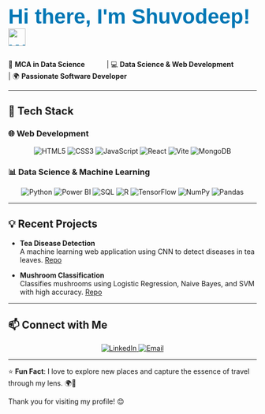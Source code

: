 <p align="center">
  <h1 style="font-size: 3em; color: #0077B5; font-family: 'Arial', sans-serif;">Hi there, I'm <b>Shuvodeep!</b> <img src="https://media.giphy.com/media/hvRJCLFzcasrR4ia7z/giphy.gif" width="35px" alt="waving hand"/></h1>
</p>

<span style="margin-right: 40px;">🌱 <b>MCA in Data Science</b></span>
<span style="margin-right: 40px;">| 💻 <b>Data Science & Web Development </b></span>
<span> | 🌍 <b>Passionate Software Developer</b></span>

---

## 🔧 Tech Stack

### 🌐 Web Development
<div align="center">
  <img src="https://img.shields.io/badge/HTML5-E34F26?style=for-the-badge&logo=html5&logoColor=white" alt="HTML5" />
  <img src="https://img.shields.io/badge/CSS3-1572B6?style=for-the-badge&logo=css3&logoColor=white" alt="CSS3" />
  <img src="https://img.shields.io/badge/JavaScript-F7DF1E?style=for-the-badge&logo=javascript&logoColor=black" alt="JavaScript" />
  <img src="https://img.shields.io/badge/React-61DAFB?style=for-the-badge&logo=react&logoColor=black" alt="React" />
  <img src="https://img.shields.io/badge/Vite-646CFF?style=for-the-badge&logo=vite&logoColor=white" alt="Vite" />
  <img src="https://img.shields.io/badge/MongoDB-47A248?style=for-the-badge&logo=mongodb&logoColor=white" alt="MongoDB" />
</div>

### 📊 Data Science & Machine Learning
<div align="center">
  <img src="https://img.shields.io/badge/Python-3776AB?style=for-the-badge&logo=python&logoColor=white" alt="Python" />
  <img src="https://img.shields.io/badge/PowerBI-F2C811?style=for-the-badge&logo=powerbi&logoColor=black" alt="Power BI" />
  <img src="https://img.shields.io/badge/SQL-4479A1?style=for-the-badge&logo=postgresql&logoColor=white" alt="SQL" />
  <img src="https://img.shields.io/badge/R-276DC3?style=for-the-badge&logo=r&logoColor=white" alt="R" />
  <img src="https://img.shields.io/badge/TensorFlow-FF6F00?style=for-the-badge&logo=tensorflow&logoColor=white" alt="TensorFlow" />
  <img src="https://img.shields.io/badge/NumPy-013243?style=for-the-badge&logo=numpy&logoColor=white" alt="NumPy" />
  <img src="https://img.shields.io/badge/Pandas-150458?style=for-the-badge&logo=pandas&logoColor=white" alt="Pandas" />
</div>

---

## 💡 Recent Projects

- **Tea Disease Detection**  
  A machine learning web application using CNN to detect diseases in tea leaves. [Repo](https://github.com/username/Tea-Disease-Detection)

- **Mushroom Classification**  
  Classifies mushrooms using Logistic Regression, Naive Bayes, and SVM with high accuracy. [Repo](https://github.com/username/Mushroom-Classification)

---

## 📫 Connect with Me
<div align="center">
  <a href="https://www.linkedin.com/in/shuvodeep-chowdhury">
    <img src="https://img.shields.io/badge/LinkedIn-0077B5?style=for-the-badge&logo=linkedin&logoColor=white" alt="LinkedIn" />
  </a>
  <a href="mailto:shuvodeepallofficials@gmail.com">
    <img src="https://img.shields.io/badge/Email-D14836?style=for-the-badge&logo=gmail&logoColor=white" alt="Email" />
  </a>
</div>

---

⭐️ **Fun Fact**: I love to explore new places and capture the essence of travel through my lens. 🌍📸

Thank you for visiting my profile! 😊
